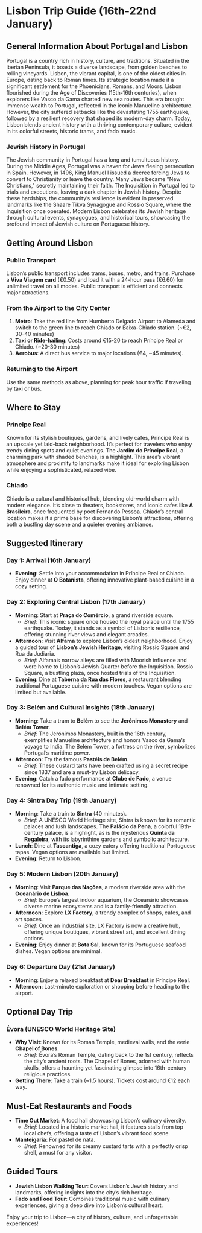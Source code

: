 # Lisbon Trip Guide (16th-22nd January)

## General Information About Portugal and Lisbon

Portugal is a country rich in history, culture, and traditions. Situated in the Iberian Peninsula, it boasts a diverse landscape, from golden beaches to rolling vineyards. Lisbon, the vibrant capital, is one of the oldest cities in Europe, dating back to Roman times. Its strategic location made it a significant settlement for the Phoenicians, Romans, and Moors. Lisbon flourished during the Age of Discoveries (15th-16th centuries), when explorers like Vasco da Gama charted new sea routes. This era brought immense wealth to Portugal, reflected in the iconic Manueline architecture. However, the city suffered setbacks like the devastating 1755 earthquake, followed by a resilient recovery that shaped its modern-day charm. Today, Lisbon blends ancient history with a thriving contemporary culture, evident in its colorful streets, historic trams, and fado music.

### Jewish History in Portugal
The Jewish community in Portugal has a long and tumultuous history. During the Middle Ages, Portugal was a haven for Jews fleeing persecution in Spain. However, in 1496, King Manuel I issued a decree forcing Jews to convert to Christianity or leave the country. Many Jews became "New Christians," secretly maintaining their faith. The Inquisition in Portugal led to trials and executions, leaving a dark chapter in Jewish history. Despite these hardships, the community’s resilience is evident in preserved landmarks like the Shaare Tikva Synagogue and Rossio Square, where the Inquisition once operated. Modern Lisbon celebrates its Jewish heritage through cultural events, synagogues, and historical tours, showcasing the profound impact of Jewish culture on Portuguese history.

## Getting Around Lisbon
### Public Transport
Lisbon’s public transport includes trams, buses, metro, and trains. Purchase a **Viva Viagem card** (€0.50) and load it with a 24-hour pass (€6.60) for unlimited travel on all modes. Public transport is efficient and connects major attractions.

### From the Airport to the City Center
1. **Metro**: Take the red line from Humberto Delgado Airport to Alameda and switch to the green line to reach Chiado or Baixa-Chiado station. (~€2, 30-40 minutes)
2. **Taxi or Ride-hailing**: Costs around €15-20 to reach Príncipe Real or Chiado. (~20-30 minutes)
3. **Aerobus**: A direct bus service to major locations (€4, ~45 minutes).

### Returning to the Airport
Use the same methods as above, planning for peak hour traffic if traveling by taxi or bus.

## Where to Stay
### Príncipe Real
Known for its stylish boutiques, gardens, and lively cafes, Príncipe Real is an upscale yet laid-back neighborhood. It’s perfect for travelers who enjoy trendy dining spots and quiet evenings. The **Jardim do Príncipe Real**, a charming park with shaded benches, is a highlight. This area’s vibrant atmosphere and proximity to landmarks make it ideal for exploring Lisbon while enjoying a sophisticated, relaxed vibe.

### Chiado
Chiado is a cultural and historical hub, blending old-world charm with modern elegance. It’s close to theaters, bookstores, and iconic cafes like **A Brasileira**, once frequented by poet Fernando Pessoa. Chiado’s central location makes it a prime base for discovering Lisbon’s attractions, offering both a bustling day scene and a quieter evening ambiance.

## Suggested Itinerary
### Day 1: Arrival (16th January)
- **Evening**: Settle into your accommodation in Príncipe Real or Chiado. Enjoy dinner at **O Botanista**, offering innovative plant-based cuisine in a cozy setting.

### Day 2: Exploring Central Lisbon (17th January)
- **Morning**: Start at **Praça do Comércio**, a grand riverside square.
  - *Brief*: This iconic square once housed the royal palace until the 1755 earthquake. Today, it stands as a symbol of Lisbon’s resilience, offering stunning river views and elegant arcades.
- **Afternoon**: Visit **Alfama** to explore Lisbon’s oldest neighborhood. Enjoy a guided tour of **Lisbon’s Jewish Heritage**, visiting Rossio Square and Rua da Judiaria.
  - *Brief*: Alfama’s narrow alleys are filled with Moorish influence and were home to Lisbon’s Jewish Quarter before the Inquisition. Rossio Square, a bustling plaza, once hosted trials of the Inquisition.
- **Evening**: Dine at **Taberna da Rua das Flores**, a restaurant blending traditional Portuguese cuisine with modern touches. Vegan options are limited but available.

### Day 3: Belém and Cultural Insights (18th January)
- **Morning**: Take a tram to **Belém** to see the **Jerónimos Monastery** and **Belém Tower**.
  - *Brief*: The Jerónimos Monastery, built in the 16th century, exemplifies Manueline architecture and honors Vasco da Gama’s voyage to India. The Belém Tower, a fortress on the river, symbolizes Portugal’s maritime power.
- **Afternoon**: Try the famous **Pastéis de Belém**.
  - *Brief*: These custard tarts have been crafted using a secret recipe since 1837 and are a must-try Lisbon delicacy.
- **Evening**: Catch a fado performance at **Clube de Fado**, a venue renowned for its authentic music and intimate setting.

### Day 4: Sintra Day Trip (19th January)
- **Morning**: Take a train to **Sintra** (40 minutes).
  - *Brief*: A UNESCO World Heritage site, Sintra is known for its romantic palaces and lush landscapes. The **Palácio da Pena**, a colorful 19th-century palace, is a highlight, as is the mysterious **Quinta da Regaleira**, with its labyrinthine gardens and symbolic architecture.
- **Lunch**: Dine at **Tascantiga**, a cozy eatery offering traditional Portuguese tapas. Vegan options are available but limited.
- **Evening**: Return to Lisbon.

### Day 5: Modern Lisbon (20th January)
- **Morning**: Visit **Parque das Nações**, a modern riverside area with the **Oceanário de Lisboa**.
  - *Brief*: Europe’s largest indoor aquarium, the Oceanário showcases diverse marine ecosystems and is a family-friendly attraction.
- **Afternoon**: Explore **LX Factory**, a trendy complex of shops, cafes, and art spaces.
  - *Brief*: Once an industrial site, LX Factory is now a creative hub, offering unique boutiques, vibrant street art, and excellent dining options.
- **Evening**: Enjoy dinner at **Bota Sal**, known for its Portuguese seafood dishes. Vegan options are minimal.

### Day 6: Departure Day (21st January)
- **Morning**: Enjoy a relaxed breakfast at **Dear Breakfast** in Príncipe Real.
- **Afternoon**: Last-minute exploration or shopping before heading to the airport.

## Optional Day Trip
### Évora (UNESCO World Heritage Site)
- **Why Visit**: Known for its Roman Temple, medieval walls, and the eerie **Chapel of Bones**.
  - *Brief*: Évora’s Roman Temple, dating back to the 1st century, reflects the city’s ancient roots. The Chapel of Bones, adorned with human skulls, offers a haunting yet fascinating glimpse into 16th-century religious practices.
- **Getting There**: Take a train (~1.5 hours). Tickets cost around €12 each way.

## Must-Eat Restaurants and Foods
- **Time Out Market**: A food hall showcasing Lisbon’s culinary diversity.
  - *Brief*: Located in a historic market hall, it features stalls from top local chefs, offering a taste of Lisbon’s vibrant food scene.
- **Manteigaria**: For pastel de nata.
  - *Brief*: Renowned for its creamy custard tarts with a perfectly crisp shell, a must for any visitor.

## Guided Tours
- **Jewish Lisbon Walking Tour**: Covers Lisbon’s Jewish history and landmarks, offering insights into the city’s rich heritage.
- **Fado and Food Tour**: Combines traditional music with culinary experiences, giving a deep dive into Lisbon’s cultural heart.

Enjoy your trip to Lisbon—a city of history, culture, and unforgettable experiences!
